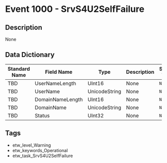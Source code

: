 # Event 1000 - SrvS4U2SelfFailure

## Description
None

## Data Dictionary
|Standard Name|Field Name|Type|Description|Sample Value|
|---|---|---|---|---|
|TBD|UserNameLength|UInt16|None|`None`|
|TBD|UserName|UnicodeString|None|`None`|
|TBD|DomainNameLength|UInt16|None|`None`|
|TBD|DomainName|UnicodeString|None|`None`|
|TBD|Status|UInt32|None|`None`|

## Tags
* etw_level_Warning
* etw_keywords_Operational
* etw_task_SrvS4U2SelfFailure
